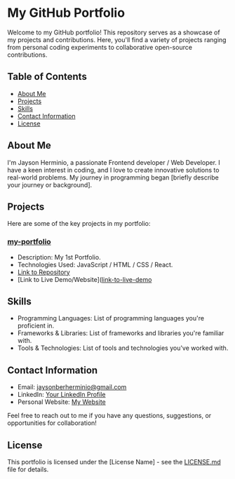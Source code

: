 # My GitHub Portfolio

Welcome to my GitHub portfolio! This repository serves as a showcase of my projects and contributions. Here, you'll find a variety of projects ranging from personal coding experiments to collaborative open-source contributions.

## Table of Contents
- [About Me](#about-me)
- [Projects](#projects)
- [Skills](#skills)
- [Contact Information](#contact-information)
- [License](#license)

## About Me

I'm Jayson Herminio, a passionate Frontend developer / Web Developer. I have a keen interest in coding, and I love to create innovative solutions to real-world problems. My journey in programming began [briefly describe your journey or background]. 

## Projects

Here are some of the key projects in my portfolio:

### [my-portfolio](https://jherminio.github.io/my-portfolio/)
- Description: My 1st Portfolio.
- Technologies Used: JavaScript / HTML / CSS / React.
- [Link to Repository](https://github.com/JHerminio/my-portfolio)
- [Link to Live Demo/Website]([link-to-live-demo](https://jbherminio.github.io/my-portfolio.io/)

## Skills

- Programming Languages: List of programming languages you're proficient in.
- Frameworks & Libraries: List of frameworks and libraries you're familiar with.
- Tools & Technologies: List of tools and technologies you've worked with.

## Contact Information

- Email: jaysonberherminio@gmail.com
- LinkedIn: [Your LinkedIn Profile](https://www.linkedin.com/in/your-profile/)
- Personal Website: [My Website](https://jbherminio.github.io/my-portfolio.io/)

Feel free to reach out to me if you have any questions, suggestions, or opportunities for collaboration!

## License

This portfolio is licensed under the [License Name] - see the [LICENSE.md](LICENSE.md) file for details.

